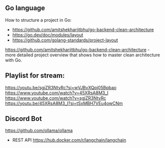 ## Go language

How to structure a project in Go:
 - https://github.com/amitshekhariitbhu/go-backend-clean-architecture
 - https://go.dev/doc/modules/layout
 - https://github.com/golang-standards/project-layout

 https://github.com/amitshekhariitbhu/go-backend-clean-architecture - more detailed project overview that shows how to master clean architecture with Go.


## Playlist for stream: 
https://youtu.be/sgjZR3NtyRc?si=wVJBvXQpj05Bpbao
https://www.youtube.com/watch?v=45XRsA8M3_I
https://www.youtube.com/watch?v=sgjZR3NtyRc
https://youtu.be/45XRsA8M3_I?si=tSxMBH7VEu4owCNm



## Discord Bot

https://github.com/ollama/ollama
 - REST API 
https://hub.docker.com/r/langchain/langchain


